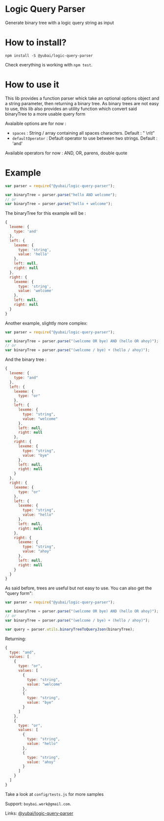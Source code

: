 # Logic Query Parser

Generate binary tree with a logic query string as input

# How to install?

```
npm install -S @yubai/logic-query-parser
```

Check everything is working with `npm test`.

# How to use it

This lib provides a function parser whick take an optional options object and a string parameter, then returning a binary tree.
As binary trees are not easy to use, this lib also provides an utility function which convert said binaryTree to a more usable query form

Avalaible options are for now :

- `spaces` : String / array containing all spaces characters. Default : " \n\t"
- `defaultOperator` : Default operator to use between two strings. Default : 'and'

Available operators for now : AND, OR, parens, double quote

# Example

```js
var parser = require("@yubai/logic-query-parser");

var binaryTree = parser.parse("hello AND welcome");
// or
var binaryTree = parser.parse("hello + welcome");
```

The binaryTree for this example will be :

```js
{
  lexeme: {
    type: 'and'
  },
  left: {
    lexeme: {
      type: 'string',
      value: 'hello'
    },
    left: null,
    right: null
  },
  right: {
    lexeme: {
      type: 'string',
      value: 'welcome'
    },
    left: null,
    right: null
  }
}
```

Another example, slightly more complex:

```js
var parser = require("@yubai/logic-query-parser");

var binaryTree = parser.parse("(welcome OR bye) AND (hello OR ahoy)");
// or
var binaryTree = parser.parse("(welcome / bye) + (hello / ahoy)");
```

And the binary tree :

```js
{
  lexeme: {
    type: "and"
  },
  left: {
    lexeme: {
      type: "or"
    },
    left: {
      lexeme: {
        type: "string",
        value: "welcome"
      },
      left: null,
      right: null
    },
    right: {
      lexeme: {
        type: "string",
        value: "bye"
      },
      left: null,
      right: null
    }
  },
  right: {
    lexeme: {
      type: "or"
    },
    left: {
      lexeme: {
        type: "string",
        value: "hello"
      },
      left: null,
      right: null
    },
    right: {
      lexeme: {
        type: "string",
        value: "ahoy"
      },
      left: null,
      right: null
    }
  }
}
```

As said before, trees are useful but not easy to use. You can also get the "query form":

```js
var parser = require("@yubai/logic-query-parser");

var binaryTree = parser.parse("(welcome OR bye) AND (hello OR ahoy)");
// or
var binaryTree = parser.parse("(welcome / bye) + (hello / ahoy)");

var query = parser.utils.binaryTreeToQueryJson(binaryTree);
```

Returning:

```js
{
  type: "and",
  values: [
    {
      type: "or",
      values: [
        {
          type: "string",
          value: "welcome"
        },
        {
          type: "string",
          value: "bye"
        }
      ]
    },
    {
      type: "or",
      values: [
        {
          type: "string",
          value: "hello"
        },
        {
          type: "string",
          value: "ahoy"
        }
      ]
    }
  ]
}
```

Take a look at `config/tests.js` for more samples

Support: `boybai.work@gmail.com`.

Links: [@yubai/logic-query-parser](https://github.com/AnyFetch/@yubai/logic-query-parser)
